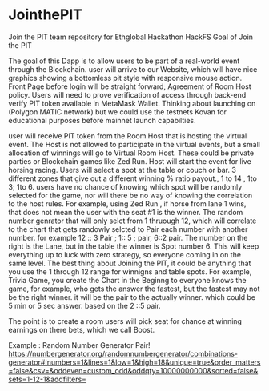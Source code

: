 # JointhePIT
Join the PIT team repository for Ethglobal Hackathon HackFS
Goal of Join the PIT

The goal of this Dapp is to allow users to be part of a real-world event through the Blockchain. user will arrive to our Website, which will have nice graphics showing a bottomless pit style with responsive mouse action. Front Page before login will be straight forward, Agreement of Room Host policy. Users will need to prove verification of access through back-end verify PIT token available in MetaMask Wallet. Thinking about launching on (Polygon MATIC network) but we could use the testnets Kovan for educational purposes before mainnet launch capabilties. 

user will receive PIT token from the Room Host that is hosting the virtual event. The Host is not allowed to participate in the virtual events, but a small allocation of winnings will go to Virtual Room Host. These could be private parties or Blockchain games like Zed Run. Host will start the event for live horsing racing. Users will select a spot at the table or couch or bar. 3 different zones that give out a different winning % ratio payout., 1 to 14 , 1to 3; 1to 6. users have no chance of knowing which spot will be randomly selected for the game, nor will there be no way of knowing the correlation to the host rules. For example, using Zed Run , if horse from lane 1 wins, that does not mean the user with the seat #1 is the winner. The random number genrator that will only selct from 1 thruough  12, which will correlate to the chart that gets randowly selcted to Pair each number with another number. for example 12 :: 3 Pair ; 1:: 5 ; pair, 6::2 pair. The number on the right is the Lane, but in the table the winner is Spot number 6. This will keep everything up to luck with zero strategy, so everyone coming in on the same level. The best thing about Joining the PIT, it could be anything that you use the 1 through 12 range for winnigns and table spots. For example, Trivia Game, you create the Chart in the Beginng to everyone knows the game, for example, who gets the answer the fastest, but the fastest may not be the right winner. it will be the pair to the actually winner. which could be 5 min or 5 sec answer. based on the 2 ::5 pair. 

The point is to create a room users will pick seat for chance at winning earnings on there bets, which we call Boost. 


Example : Random Number Generator Pair! 
https://numbergenerator.org/randomnumbergenerator/combinations-generator#!numbers=1&lines=1&low=1&high=18&unique=true&order_matters=false&csv=&oddeven=custom_odd&oddqty=10000000000&sorted=false&sets=1-12-1&addfilters=
